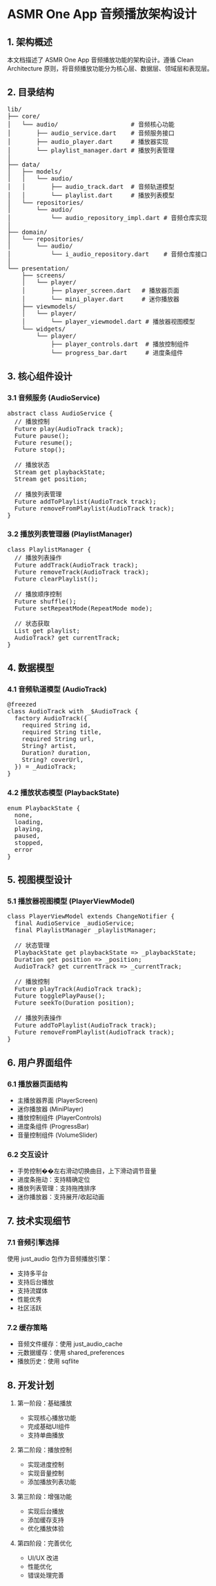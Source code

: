 # ASMR One App 音频播放架构设计

## 1. 架构概述

本文档描述了 ASMR One App 音频播放功能的架构设计。遵循 Clean Architecture 原则，将音频播放功能分为核心层、数据层、领域层和表现层。

## 2. 目录结构

<pre>
lib/
├── core/
│   └── audio/                    # 音频核心功能
│       ├── audio_service.dart    # 音频服务接口
│       ├── audio_player.dart     # 播放器实现
│       └── playlist_manager.dart # 播放列表管理
│
├── data/
│   ├── models/
│   │   └── audio/
│   │       ├── audio_track.dart  # 音频轨道模型
│   │       └── playlist.dart     # 播放列表模型
│   └── repositories/
│       └── audio/
│           └── audio_repository_impl.dart # 音频仓库实现
│
├── domain/
│   └── repositories/
│       └── audio/
│           └── i_audio_repository.dart    # 音频仓库接口
│
└── presentation/
    ├── screens/
    │   └── player/
    │       ├── player_screen.dart   # 播放器页面
    │       └── mini_player.dart     # 迷你播放器
    ├── viewmodels/
    │   └── player/
    │       └── player_viewmodel.dart # 播放器视图模型
    └── widgets/
        └── player/
            ├── player_controls.dart  # 播放控制组件
            └── progress_bar.dart     # 进度条组件
</pre>

## 3. 核心组件设计

### 3.1 音频服务 (AudioService)

<pre>
abstract class AudioService {
  // 播放控制
  Future<void> play(AudioTrack track);
  Future<void> pause();
  Future<void> resume();
  Future<void> stop();
  
  // 播放状态
  Stream<PlaybackState> get playbackState;
  Stream<Duration> get position;
  
  // 播放列表管理
  Future<void> addToPlaylist(AudioTrack track);
  Future<void> removeFromPlaylist(AudioTrack track);
}
</pre>

### 3.2 播放列表管理器 (PlaylistManager)

<pre>
class PlaylistManager {
  // 播放列表操作
  Future<void> addTrack(AudioTrack track);
  Future<void> removeTrack(AudioTrack track);
  Future<void> clearPlaylist();
  
  // 播放顺序控制
  Future<void> shuffle();
  Future<void> setRepeatMode(RepeatMode mode);
  
  // 状态获取
  List<AudioTrack> get playlist;
  AudioTrack? get currentTrack;
}
</pre>

## 4. 数据模型

### 4.1 音频轨道模型 (AudioTrack)

<pre>
@freezed
class AudioTrack with _$AudioTrack {
  factory AudioTrack({
    required String id,
    required String title,
    required String url,
    String? artist,
    Duration? duration,
    String? coverUrl,
  }) = _AudioTrack;
}
</pre>

### 4.2 播放状态模型 (PlaybackState)

<pre>
enum PlaybackState {
  none,
  loading,
  playing,
  paused,
  stopped,
  error
}
</pre>

## 5. 视图模型设计

### 5.1 播放器视图模型 (PlayerViewModel)

<pre>
class PlayerViewModel extends ChangeNotifier {
  final AudioService _audioService;
  final PlaylistManager _playlistManager;
  
  // 状态管理
  PlaybackState get playbackState => _playbackState;
  Duration get position => _position;
  AudioTrack? get currentTrack => _currentTrack;
  
  // 播放控制
  Future<void> playTrack(AudioTrack track);
  Future<void> togglePlayPause();
  Future<void> seekTo(Duration position);
  
  // 播放列表操作
  Future<void> addToPlaylist(AudioTrack track);
  Future<void> removeFromPlaylist(AudioTrack track);
}
</pre>

## 6. 用户界面组件

### 6.1 播放器页面结构

- 主播放器界面 (PlayerScreen)
- 迷你播放器 (MiniPlayer)
- 播放控制组件 (PlayerControls)
- 进度条组件 (ProgressBar)
- 音量控制组件 (VolumeSlider)

### 6.2 交互设计

- 手势控制��左右滑动切换曲目，上下滑动调节音量
- 进度条拖动：支持精确定位
- 播放列表管理：支持拖拽排序
- 迷你播放器：支持展开/收起动画

## 7. 技术实现细节

### 7.1 音频引擎选择

使用 just_audio 包作为音频播放引擎：
- 支持多平台
- 支持后台播放
- 支持流媒体
- 性能优秀
- 社区活跃

### 7.2 缓存策略

- 音频文件缓存：使用 just_audio_cache
- 元数据缓存：使用 shared_preferences
- 播放历史：使用 sqflite

## 8. 开发计划

1. 第一阶段：基础播放
   - 实现核心播放功能
   - 完成基础UI组件
   - 支持单曲播放

2. 第二阶段：播放控制
   - 实现进度控制
   - 实现音量控制
   - 添加播放列表功能

3. 第三阶段：增强功能
   - 实现后台播放
   - 添加缓存支持
   - 优化播放体验

4. 第四阶段：完善优化
   - UI/UX 改进
   - 性能优化
   - 错误处理完善 